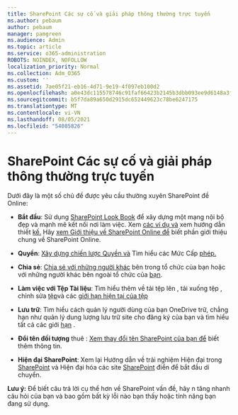 ```yaml
---
title: SharePoint Các sự cố và giải pháp thông thường trực tuyến
ms.author: pebaum
author: pebaum
manager: pamgreen
ms.audience: Admin
ms.topic: article
ms.service: o365-administration
ROBOTS: NOINDEX, NOFOLLOW
localization_priority: Normal
ms.collection: Adm_O365
ms.custom: ''
ms.assetid: 7ae05f21-eb16-4d71-9e19-4f097eb100d2
ms.openlocfilehash: a0e43dc115578746c91faf66423b2145b3dbb093ee9d6148a3fe28cc42f2d396
ms.sourcegitcommit: b5f7da89a650d2915dc652449623c78be6247175
ms.translationtype: MT
ms.contentlocale: vi-VN
ms.lasthandoff: 08/05/2021
ms.locfileid: "54085826"
---
```

# <a name="sharepoint-online-common-issues-and-resolutions"></a>SharePoint Các sự cố và giải pháp thông thường trực tuyến

Dưới đây là một số chủ đề được yêu cầu thường xuyên SharePoint đề Online:

- **Bắt đầu**: Sử dụng [SharePoint Look Book](https://lookbook.microsoft.com/assets/SharePoint_lookbook_2019.pdf) để xây dựng một mạng nội bộ đẹp và mạnh mẽ kết nối nơi làm việc. Xem [các ví dụ và](https://lookbook.microsoft.com/) xem hướng dẫn thiết [kế.](https://spdesign.azurewebsites.net/) Hãy [xem Giới thiệu về SharePoint Online để](https://docs.microsoft.com/sharepoint/introduction) biết phần giới thiệu chung về SharePoint Online.

- **Quyền**: [Xây dựng chiến lược Quyền và](https://docs.microsoft.com/sharepoint/default-sharepoint-groups) Tìm hiểu các Mức Cấp [phép.](https://docs.microsoft.com/sharepoint/understanding-permission-levels)

- **Chia sẻ**: [Chia sẻ với những người khác](https://docs.microsoft.com/sharepoint/default-sharepoint-groups) bên trong tổ chức của bạn hoặc với những người khác bên ngoài tổ chức của [bạn](https://docs.microsoft.com/sharepoint/external-sharing-overview).

- **Làm việc với Tệp Tài liệu**: Tìm hiểu thêm về tải tệp lên , tải xuống tệp , chỉnh sửa [tệp](https://support.office.com/article/Edit-a-document-in-a-document-library-02d8497f-1c13-4114-949a-b8466f639b07)và các [giới hạn hiện tại của tệp](https://support.office.com/article/invalid-file-names-and-file-types-in-onedrive-onedrive-for-business-and-sharepoint-64883a5d-228e-48f5-b3d2-eb39e07630fa) [](https://support.office.com/article/Upload-a-folder-or-files-to-a-document-library-eb18fcba-c953-4d45-8d90-8da66edeacdb) [](https://support.office.com/article/Download-files-and-folders-from-OneDrive-or-SharePoint-5c7397b7-19c7-4893-84fe-d02e8fa5df05)

- **Lưu trữ**: Tìm hiểu cách quản lý người dùng của bạn OneDrive trữ, chẳng hạn như quản lý dung lượng lưu trữ site cho đăng ký của bạn </a> và tìm hiểu tất cả các giới [hạn](https://docs.microsoft.com/office365/servicedescriptions/sharepoint-online-service-description/sharepoint-online-limits) [](https://docs.microsoft.com/sharepoint/manage-site-collection-storage-limits) .

- **Đổi tên đối tượng** thuê : [Xem thay đổi tên SharePoint của bạn để](https://docs.microsoft.com/sharepoint/change-your-sharepoint-domain-name) biết thêm thông tin.

- **Hiện đại SharePoint**: Xem lại Hướng dẫn về trải nghiệm Hiện đại trong [SharePoint](https://docs.microsoft.com/sharepoint/guide-to-sharepoint-modern-experience) và Hiện đại hóa các site [SharePoint](https://docs.microsoft.com/sharepoint/dev/transform/modernize-classic-sites) điển để bắt đầu di chuyển.

**Lưu ý:** Để biết câu trả lời cụ thể hơn về SharePoint vấn đề, hãy n tăng nhanh câu hỏi của bạn và bao gồm bất kỳ lỗi nào bạn thấy hoặc tính năng bạn đang sử dụng.